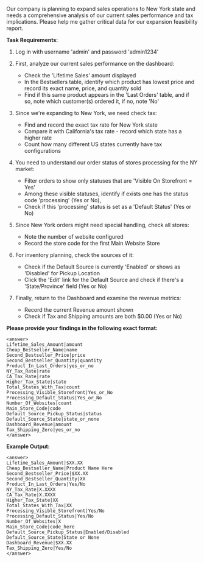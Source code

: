 Our company is planning to expand sales operations to New York state and needs a comprehensive analysis of our current sales performance and tax implications. Please help me gather critical data for our expansion feasibility report.

**Task Requirements:**

1. Log in with username 'admin' and password 'admin1234'

2. First, analyze our current sales performance on the dashboard:
   - Check the 'Lifetime Sales' amount displayed
   - In the Bestsellers table, identify which product has lowest price and record its exact name, price, and quantity sold
   - Find if this same product appears in the 'Last Orders' table, and if so, note which customer(s) ordered it, if no, note 'No'

3. Since we're expanding to New York, we need check tax:
   - Find and record the exact tax rate for New York state
   - Compare it with California's tax rate - record which state has a higher rate
   - Count how many different US states currently have tax configurations

4. You need to understand our order status of stores processing for the NY market:
   - Filter orders to show only statuses that are 'Visible On Storefront = Yes'
   - Among these visible statuses, identify if exists one has the status code 'processing' (Yes or No),
   - Check if this 'processing' status is set as a 'Default Status' (Yes or No)


5. Since New York orders might need special handling, check all stores:
   - Note the number of website configured
   - Record the store code for the first Main Website Store

6. For inventory planning, check the sources of it:
   - Check if the Default Source is currently 'Enabled' or shows as 'Disabled' for Pickup Location
   - Click the 'Edit' link for the Default Source and check if there's a 'State/Province' field (Yes or No)

7. Finally, return to the Dashboard and examine the revenue metrics:
   - Record the current Revenue amount shown
   - Check if Tax and Shipping amounts are both $0.00 (Yes or No)

**Please provide your findings in the following exact format:**

```
<answer>
Lifetime_Sales_Amount|amount
Cheap_Bestseller_Name|name
Second_Bestseller_Price|price
Second_Bestseller_Quantity|quantity
Product_In_Last_Orders|yes_or_no
NY_Tax_Rate|rate
CA_Tax_Rate|rate
Higher_Tax_State|state
Total_States_With_Tax|count
Processing_Visible_Storefront|Yes_or_No
Processing_Default_Status|Yes_or_No
Number_Of_Websites|count
Main_Store_Code|code
Default_Source_Pickup_Status|status
Default_Source_State|state_or_none
Dashboard_Revenue|amount
Tax_Shipping_Zero|yes_or_no
</answer>
```

**Example Output:**
```
<answer>
Lifetime_Sales_Amount|$XX.XX
Cheap_Bestseller_Name|Product Name Here
Second_Bestseller_Price|$XX.XX
Second_Bestseller_Quantity|XX
Product_In_Last_Orders|Yes/No
NY_Tax_Rate|X.XXXX
CA_Tax_Rate|X.XXXX
Higher_Tax_State|XX
Total_States_With_Tax|XX
Processing_Visible_Storefront|Yes/No
Processing_Default_Status|Yes/No
Number_Of_Websites|X
Main_Store_Code|code_here
Default_Source_Pickup_Status|Enabled/Disabled
Default_Source_State|State or None
Dashboard_Revenue|$XX.XX
Tax_Shipping_Zero|Yes/No
</answer>
```